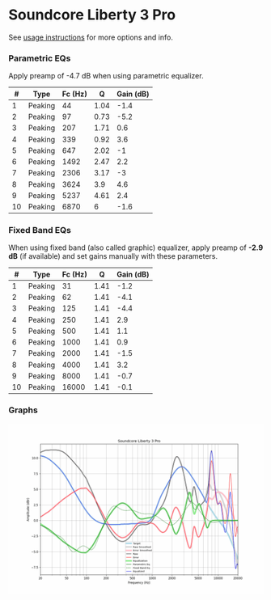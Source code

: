 # Soundcore Liberty 3 Pro
See [usage instructions](https://github.com/jaakkopasanen/AutoEq#usage) for more options and info.

### Parametric EQs
Apply preamp of -4.7 dB when using parametric equalizer.

|   # | Type    |   Fc (Hz) |    Q |   Gain (dB) |
|-----|---------|-----------|------|-------------|
|   1 | Peaking |        44 | 1.04 |        -1.4 |
|   2 | Peaking |        97 | 0.73 |        -5.2 |
|   3 | Peaking |       207 | 1.71 |         0.6 |
|   4 | Peaking |       339 | 0.92 |         3.6 |
|   5 | Peaking |       647 | 2.02 |        -1   |
|   6 | Peaking |      1492 | 2.47 |         2.2 |
|   7 | Peaking |      2306 | 3.17 |        -3   |
|   8 | Peaking |      3624 | 3.9  |         4.6 |
|   9 | Peaking |      5237 | 4.61 |         2.4 |
|  10 | Peaking |      6870 | 6    |        -1.6 |

### Fixed Band EQs
When using fixed band (also called graphic) equalizer, apply preamp of **-2.9 dB** (if available) and set gains manually with these parameters.

|   # | Type    |   Fc (Hz) |    Q |   Gain (dB) |
|-----|---------|-----------|------|-------------|
|   1 | Peaking |        31 | 1.41 |        -1.2 |
|   2 | Peaking |        62 | 1.41 |        -4.1 |
|   3 | Peaking |       125 | 1.41 |        -4.4 |
|   4 | Peaking |       250 | 1.41 |         2.9 |
|   5 | Peaking |       500 | 1.41 |         1.1 |
|   6 | Peaking |      1000 | 1.41 |         0.9 |
|   7 | Peaking |      2000 | 1.41 |        -1.5 |
|   8 | Peaking |      4000 | 1.41 |         3.2 |
|   9 | Peaking |      8000 | 1.41 |        -0.7 |
|  10 | Peaking |     16000 | 1.41 |        -0.1 |

### Graphs
![](./Soundcore%20Liberty%203%20Pro.png)
